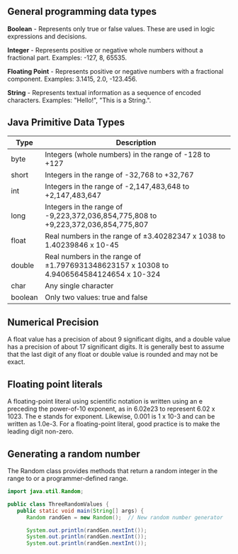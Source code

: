 ## General programming data types

**Boolean** - Represents only true or false values. These are used in logic expressions and decisions.

**Integer** - Represents positive or negative whole numbers without a fractional part. Examples: -127, 8, 65535.

**Floating Point** - Represents positive or negative numbers with a fractional component. Examples: 3.1415, 2.0, -123.456.

**String** - Represents textual information as a sequence of encoded characters. Examples: "Hello!", "This is a String.".

## Java Primitive Data Types

| Type | Description |
| -------------------------- | ------------------------ |
| byte | Integers (whole numbers) in the range of -128 to +127 |
| short |	Integers in the range of -32,768 to +32,767 |
| int | Integers in the range of -2,147,483,648 to +2,147,483,647 |
| long | Integers in the range of -9,223,372,036,854,775,808 to +9,223,372,036,854,775,807 |
| float | Real numbers in the range of ±3.40282347 x 1038 to 1.40239846 x 10-45 |
| double | Real numbers in the range of ±1.7976931348623157 x 10308 to 4.9406564584124654 x 10-324 |
| char | Any single character |
| boolean | Only two values: true and false |

## Numerical Precision

A float value has a precision of about 9 significant digits, and a double value has a precision of about 17 significant digits. It is generally best to assume that the last digit of any float or double value is rounded and may not be exact.

## Floating point literals

A floating-point literal using scientific notation is written using an e preceding the power-of-10 exponent, as in 6.02e23 to represent 6.02 x 1023. The e stands for exponent. Likewise, 0.001 is 1 x 10-3 and can be written as 1.0e-3. For a floating-point literal, good practice is to make the leading digit non-zero.

## Generating a random number 

The Random class provides methods that return a random integer in the range to or a programmer-defined range. 
```java
import java.util.Random;

public class ThreeRandomValues {
   public static void main(String[] args) {
      Random randGen = new Random();  // New random number generator

      System.out.println(randGen.nextInt());
      System.out.println(randGen.nextInt());
      System.out.println(randGen.nextInt());
```
